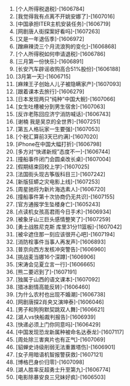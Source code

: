 
1. [个人所得税退税]-[1606784]
1. [我觉得我有点离不开姚安娜了]-[1607016]
1. [中国承担ITER主机安装任务]-[1606719]
1. [网剧唐人街探案好看吗]-[1607263]
1. [又是一年退伍季]-[1606972]
1. [蹭麻辣烫三个月流浪狗的变化]-[1606868]
1. [个人所得税如何申请退税]-[1606786]
1. [三月第一份快乐]-[1606891]
1. [长安汽车辟谣收购高合51%股份]-[1606188]
1. [3月第一天]-[1606715]
1. [麻辣王子创始人儿子被隐瞒家产]-[1607093]
1. [跟着课本去旅行]-[1606279]
1. [日本发现两只“纯种”中国大鲵]-[1607066]
1. [女生吐槽被分到男生宿舍]-[1607063]
1. [反诈老陈回应济宁消防喊话]-[1606743]
1. [谢楠 我是吴京的全世界]-[1607251]
1. [第五人格玩家一生要强]-[1607053]
1. [个税汇算前3天已约满]-[1607020]
1. [iPhone在中国大幅打折]-[1606798]
1. [多方对“快递新规”态度不一]-[1606744]
1. [撞船事件闭门会圆桌改长桌]-[1607004]
1. [假期结束回校上学]-[1607025]
1. [法国街头现古筝版科目三]-[1607242]
1. [新版狂蟒之灾电影上线]-[1607253]
1. [周星驰将为新片海选素人]-[1606720]
1. [撞船事件第十次协商仍无共识]-[1607155]
1. [官方通报学生坠楼身亡]-[1605243]
1. [点读机女孩高君雨今日手术]-[1606934]
1. [被象牙山三巨头感情整笑了]-[1607259]
1. [勇士战胜尼克斯 库里31分11篮板]-[1607042]
1. [被伞遮住那一刻应该很开心吧]-[1607194]
1. [消防栓事件当事人再发声]-[1606893]
1. [普京向西方发核冲突警告]-[1606960]
1. [挑战麦当娜16个深蹲]-[1606906]
1. [宋涛会见夏立言一行]-[1606665]
1. [熊二要迟到了]-[1607191]
1. [独属于山西的语文课本]-[1607092]
1. [猎冰剧情高能反转]-[1606460]
1. [为什么农村也出现不婚潮]-[1606738]
1. [网剧唐探2肖央又演坤泰]-[1606046]
1. [男子和狗狗默契跳双人舞]-[1606621]
1. [湖人vs快船裁判报告]-[1606939]
1. [快递必须上门你同意吗]-[1606429]
1. [中国发现恐龙新属种被命名达泰龙]-[1607117]
1. [周处除三害爽片也有正气]-[1607069]
1. [貂蝉史诗级削弱无法重置塔伤]-[1606901]
1. [女子用暗语机智报警获救]-[1607121]
1. [博格巴身价归零]-[1607098]
1. [湖人胜率反超勇士升至第九]-[1606774]
1. [电影除暴安良三兄妹好疯]-[1606503]